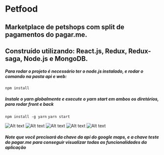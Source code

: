 # Petfood

## Marketplace de petshops com split de pagamentos do pagar.me.

## Construído utilizando: React.js, Redux, Redux-saga, Node.js e MongoDB.

##### Para rodar o projeto é necessário ter o node.js instalado, e rodar o comando na pasta api e web:
 ```npm install``` 

##### Instale o yarn globalmente e execute o yarn start em ambos os diretórios, para rodar front e back

 ```npm install -g yarn```
 ```yarn start```

![Alt text](assets/home.jpeg?raw=true "home")
![Alt text](assets/register.jpeg?raw=true "register")
![Alt text](assets/petshop_monello.jpeg?raw=true "monello")
![Alt text](assets/petshop_pedigree.jpeg?raw=true "pedigree")
![Alt text](assets/checkout.jpeg?raw=true "chekout")

##### Note que você precisará da chave da api do google maps, e a chave teste do pagar.me para conseguir visualizar todas as funcionalidades da aplicação